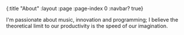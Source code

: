 {:title "About"
 :layout :page
 :page-index 0
 :navbar? true}

I'm passionate about music, innovation and programming; I believe the theoretical limit to our productivity is the speed of our imagination.